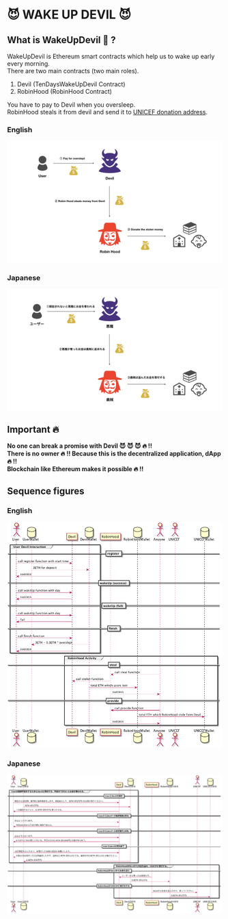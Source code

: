 # :smiling_imp: WAKE UP DEVIL :smiling_imp:

## What is WakeUpDevil :memo: ?
WakeUpDevil is Ethereum smart contracts which help us to wake up early every morning.  
There are two main contracts (two main roles).  
1. Devil (TenDaysWakeUpDevil Contract)
2. RobinHood (RobinHood Contract)

You have to pay to Devil when you oversleep.  
RobinHood steals it from devil and send it to [UNICEF donation address](https://www.unicef.org.nz/donate-in-crypto).

### English
![](https://github.com/ryokomy/wake-up-devil/blob/master/images/summary_en.jpg)  

### Japanese
![](https://github.com/ryokomy/wake-up-devil/blob/master/images/summary_ja.jpg)  

## Important :fire:
**No one can break a promise with Devil :smiling_imp: :smiling_imp: :smiling_imp: :fire: !!  
There is no owner :fire: !!  Because this is the decentralized application, dApp :fire: !!  
Blockchain like Ethereum makes it possible :fire: !!**  

## Sequence figures
### English
![](https://github.com/ryokomy/wake-up-devil/blob/master/images/sequence_en.png)
### Japanese
![](https://github.com/ryokomy/wake-up-devil/blob/master/images/sequence_simple_ja.png)